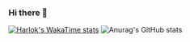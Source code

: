 ### Hi there 👋

<!--https://github.com/anuraghazra/github-readme-stats-->
<!--[![Top Langs](https://github-readme-stats.vercel.app/api/top-langs/?username=Morswin&layout=pie&theme=tokyonight)](https://github.com/anuraghazra/github-readme-stats)-->
[![Harlok's WakaTime stats](https://github-readme-stats.vercel.app/api/wakatime?username=Morswin)](https://github.com/anuraghazra/github-readme-stats)
![Anurag's GitHub stats](https://github-readme-stats.vercel.app/api?username=Morswin&show_icons=true&theme=tokyonight)
